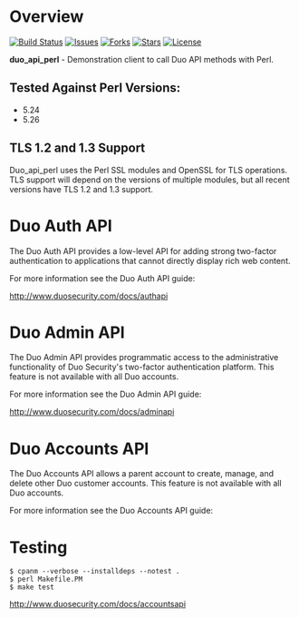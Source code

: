 # Overview

[![Build Status](https://github.com/duosecurity/duo_api_perl/workflows/Perl%20CI/badge.svg)](https://github.com/duosecurity/duo_api_perl/actions)
[![Issues](https://img.shields.io/github/issues/duosecurity/duo_api_perl)](https://github.com/duosecurity/duo_api_perl/issues)
[![Forks](https://img.shields.io/github/forks/duosecurity/duo_api_perl)](https://github.com/duosecurity/duo_api_perl/network/members)
[![Stars](https://img.shields.io/github/stars/duosecurity/duo_api_perl)](https://github.com/duosecurity/duo_api_perl/stargazers)
[![License](https://img.shields.io/badge/License-View%20License-orange)](https://github.com/duosecurity/duo_api_perl/blob/master/LICENSE)

**duo_api_perl** - Demonstration client to call Duo API methods
with Perl.

## Tested Against Perl Versions:
* 5.24
* 5.26

## TLS 1.2 and 1.3 Support

Duo_api_perl uses the Perl SSL modules and OpenSSL for TLS operations.  TLS support will depend on the versions of multiple modules, but all recent versions have TLS 1.2 and 1.3 support.

# Duo Auth API

The Duo Auth API provides a low-level API for adding strong two-factor
authentication to applications that cannot directly display rich web
content.

For more information see the Duo Auth API guide:

<http://www.duosecurity.com/docs/authapi>

# Duo Admin API

The Duo Admin API provides programmatic access to the administrative
functionality of Duo Security's two-factor authentication platform.
This feature is not available with all Duo accounts.

For more information see the Duo Admin API guide:

<http://www.duosecurity.com/docs/adminapi>

# Duo Accounts API

The Duo Accounts API allows a parent account to create, manage, and
delete other Duo customer accounts. This feature is not available with
all Duo accounts.

For more information see the Duo Accounts API guide:

# Testing

```
$ cpanm --verbose --installdeps --notest .
$ perl Makefile.PM
$ make test
```

<http://www.duosecurity.com/docs/accountsapi>
